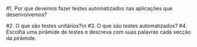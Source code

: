 #1. Por que devemos fazer testes automatizados nas aplicações que desenvolvemos?

#2. O que são testes unitários?\n
#3. O que são testes automatizados?
#4. Escolha uma pirâmide de testes e descreva com suas palavras cada secção da pirâmide.
